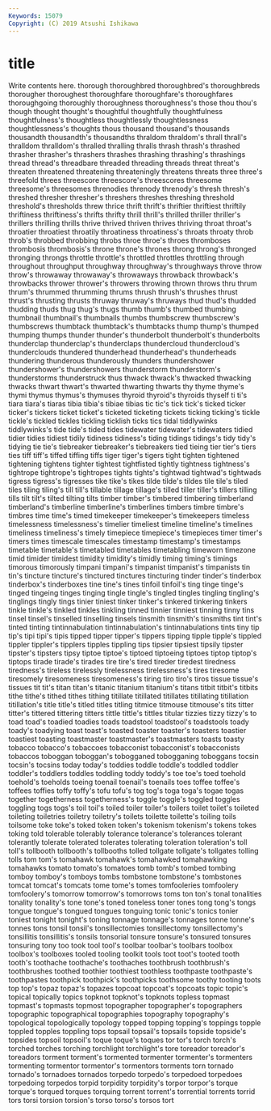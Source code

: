 ```yaml
---
Keywords: 15079
Copyright: (C) 2019 Atsushi Ishikawa
---
```


# title

Write contents here.
thorough thoroughbred thoroughbred's thoroughbreds thorougher thoroughest thoroughfare
thoroughfare's thoroughfares thoroughgoing thoroughly thoroughness thoroughness's those thou thou's though
thought thought's thoughtful thoughtfully thoughtfulness thoughtfulness's thoughtless thoughtlessly thoughtlessness thoughtlessness's
thoughts thous thousand thousand's thousands thousandth thousandth's thousandths thraldom thraldom's
thrall thrall's thralldom thralldom's thralled thralling thralls thrash thrash's thrashed
thrasher thrasher's thrashers thrashes thrashing thrashing's thrashings thread thread's threadbare
threaded threading threads threat threat's threaten threatened threatening threateningly threatens
threats three three's threefold threes threescore threescore's threescores threesome threesome's
threesomes threnodies threnody threnody's thresh thresh's threshed thresher thresher's threshers
threshes threshing threshold threshold's thresholds threw thrice thrift thrift's thriftier
thriftiest thriftily thriftiness thriftiness's thrifts thrifty thrill thrill's thrilled thriller
thriller's thrillers thrilling thrills thrive thrived thriven thrives thriving throat
throat's throatier throatiest throatily throatiness throatiness's throats throaty throb throb's
throbbed throbbing throbs throe throe's throes thromboses thrombosis thrombosis's throne
throne's thrones throng throng's thronged thronging throngs throttle throttle's throttled
throttles throttling through throughout throughput throughway throughway's throughways throve throw
throw's throwaway throwaway's throwaways throwback throwback's throwbacks thrower thrower's throwers
throwing thrown throws thru thrum thrum's thrummed thrumming thrums thrush
thrush's thrushes thrust thrust's thrusting thrusts thruway thruway's thruways thud
thud's thudded thudding thuds thug thug's thugs thumb thumb's thumbed
thumbing thumbnail thumbnail's thumbnails thumbs thumbscrew thumbscrew's thumbscrews thumbtack thumbtack's
thumbtacks thump thump's thumped thumping thumps thunder thunder's thunderbolt thunderbolt's
thunderbolts thunderclap thunderclap's thunderclaps thundercloud thundercloud's thunderclouds thundered thunderhead thunderhead's
thunderheads thundering thunderous thunderously thunders thundershower thundershower's thundershowers thunderstorm thunderstorm's
thunderstorms thunderstruck thus thwack thwack's thwacked thwacking thwacks thwart thwart's
thwarted thwarting thwarts thy thyme thyme's thymi thymus thymus's thymuses
thyroid thyroid's thyroids thyself ti ti's tiara tiara's tiaras tibia
tibia's tibiae tibias tic tic's tick tick's ticked ticker ticker's
tickers ticket ticket's ticketed ticketing tickets ticking ticking's tickle tickle's
tickled tickles tickling ticklish ticks tics tidal tiddlywinks tiddlywinks's tide
tide's tided tides tidewater tidewater's tidewaters tidied tidier tidies tidiest
tidily tidiness tidiness's tiding tidings tidings's tidy tidy's tidying tie
tie's tiebreaker tiebreaker's tiebreakers tied tieing tier tier's tiers ties
tiff tiff's tiffed tiffing tiffs tiger tiger's tigers tight tighten
tightened tightening tightens tighter tightest tightfisted tightly tightness tightness's tightrope
tightrope's tightropes tights tights's tightwad tightwad's tightwads tigress tigress's tigresses
tike tike's tikes tilde tilde's tildes tile tile's tiled tiles
tiling tiling's till till's tillable tillage tillage's tilled tiller tiller's
tillers tilling tills tilt tilt's tilted tilting tilts timber timber's
timbered timbering timberland timberland's timberline timberline's timberlines timbers timbre timbre's
timbres time time's timed timekeeper timekeeper's timekeepers timeless timelessness timelessness's
timelier timeliest timeline timeline's timelines timeliness timeliness's timely timepiece timepiece's
timepieces timer timer's timers times timescale timescales timestamp timestamp's timestamps
timetable timetable's timetabled timetables timetabling timeworn timezone timid timider timidest
timidity timidity's timidly timing timing's timings timorous timorously timpani timpani's
timpanist timpanist's timpanists tin tin's tincture tincture's tinctured tinctures tincturing
tinder tinder's tinderbox tinderbox's tinderboxes tine tine's tines tinfoil tinfoil's
ting tinge tinge's tinged tingeing tinges tinging tingle tingle's tingled
tingles tingling tingling's tinglings tingly tings tinier tiniest tinker tinker's
tinkered tinkering tinkers tinkle tinkle's tinkled tinkles tinkling tinned tinnier
tinniest tinning tinny tins tinsel tinsel's tinselled tinselling tinsels tinsmith
tinsmith's tinsmiths tint tint's tinted tinting tintinnabulation tintinnabulation's tintinnabulations tints
tiny tip tip's tipi tipi's tipis tipped tipper tipper's tippers
tipping tipple tipple's tippled tippler tippler's tipplers tipples tippling tips
tipsier tipsiest tipsily tipster tipster's tipsters tipsy tiptoe tiptoe's tiptoed
tiptoeing tiptoes tiptop tiptop's tiptops tirade tirade's tirades tire tire's
tired tireder tiredest tiredness tiredness's tireless tirelessly tirelessness tirelessness's tires
tiresome tiresomely tiresomeness tiresomeness's tiring tiro tiro's tiros tissue tissue's
tissues tit tit's titan titan's titanic titanium titanium's titans titbit
titbit's titbits tithe tithe's tithed tithes tithing titillate titillated titillates
titillating titillation titillation's title title's titled titles titling titmice titmouse
titmouse's tits titter titter's tittered tittering titters tittle tittle's tittles
titular tizzies tizzy tizzy's to toad toad's toadied toadies toads
toadstool toadstool's toadstools toady toady's toadying toast toast's toasted toaster
toaster's toasters toastier toastiest toasting toastmaster toastmaster's toastmasters toasts toasty
tobacco tobacco's tobaccoes tobacconist tobacconist's tobacconists tobaccos toboggan toboggan's tobogganed
tobogganing toboggans tocsin tocsin's tocsins today today's toddies toddle toddle's
toddled toddler toddler's toddlers toddles toddling toddy toddy's toe toe's
toed toehold toehold's toeholds toeing toenail toenail's toenails toes toffee
toffee's toffees toffies toffy toffy's tofu tofu's tog tog's toga
toga's togae togas together togetherness togetherness's toggle toggle's toggled toggles
toggling togs togs's toil toil's toiled toiler toiler's toilers toilet
toilet's toileted toileting toiletries toiletry toiletry's toilets toilette toilette's toiling
toils toilsome toke toke's toked token token's tokenism tokenism's tokens
tokes toking told tolerable tolerably tolerance tolerance's tolerances tolerant tolerantly
tolerate tolerated tolerates tolerating toleration toleration's toll toll's tollbooth tollbooth's
tollbooths tolled tollgate tollgate's tollgates tolling tolls tom tom's tomahawk
tomahawk's tomahawked tomahawking tomahawks tomato tomato's tomatoes tomb tomb's tombed
tombing tomboy tomboy's tomboys tombs tombstone tombstone's tombstones tomcat tomcat's
tomcats tome tome's tomes tomfooleries tomfoolery tomfoolery's tomorrow tomorrow's tomorrows
toms ton ton's tonal tonalities tonality tonality's tone tone's toned
toneless toner tones tong tong's tongs tongue tongue's tongued tongues
tonguing tonic tonic's tonics tonier toniest tonight tonight's toning tonnage
tonnage's tonnages tonne tonne's tonnes tons tonsil tonsil's tonsillectomies tonsillectomy
tonsillectomy's tonsillitis tonsillitis's tonsils tonsorial tonsure tonsure's tonsured tonsures tonsuring
tony too took tool tool's toolbar toolbar's toolbars toolbox toolbox's
toolboxes tooled tooling toolkit tools toot toot's tooted tooth tooth's
toothache toothache's toothaches toothbrush toothbrush's toothbrushes toothed toothier toothiest toothless
toothpaste toothpaste's toothpastes toothpick toothpick's toothpicks toothsome toothy tooting toots
top top's topaz topaz's topazes topcoat topcoat's topcoats topic topic's
topical topically topics topknot topknot's topknots topless topmast topmast's topmasts
topmost topographer topographer's topographers topographic topographical topographies topography topography's topological
topologically topology topped topping topping's toppings topple toppled topples toppling
tops topsail topsail's topsails topside topside's topsides topsoil topsoil's toque
toque's toques tor tor's torch torch's torched torches torching torchlight
torchlight's tore toreador toreador's toreadors torment torment's tormented tormenter tormenter's
tormenters tormenting tormentor tormentor's tormentors torments torn tornado tornado's tornadoes
tornados torpedo torpedo's torpedoed torpedoes torpedoing torpedos torpid torpidity torpidity's
torpor torpor's torque torque's torqued torques torquing torrent torrent's torrential
torrents torrid tors torsi torsion torsion's torso torso's torsos tort
